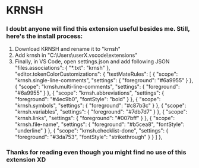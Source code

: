 # KRNSH

### I doubt anyone will find this extension useful besides me. Still, here's the install process:

1. Download KRNSH and rename it to "krnsh"
2. Add krnsh in "C:\Users\userX\.vscode\extensions"
3. Finally, in VS Code, open settings.json and add following JSON
  "files.associations": {
    "*.txt": "krnsh"
  },
  "editor.tokenColorCustomizations": {
    "textMateRules": [
      {
        "scope": "krnsh.single-line-comments",
        "settings": {
          "foreground": "#6a9955"
        }
      },
      {
        "scope": "krnsh.multi-line-comments",
        "settings": {
          "foreground": "#6a9955"
        }
      },
      {
        "scope": "krnsh.abbreviations",
        "settings": {
          "foreground": "#4ec9b0",
          "fontStyle": "bold"
        }
      },
      {
        "scope": "krnsh.symbols",
        "settings": {
          "foreground": "#c87b3c"
        }
      },
      {
        "scope": "krnsh.variables",
        "settings": {
          "foreground": "#7db7d7"
        }
      },
      {
        "scope": "krnsh.links",
        "settings": {
          "foreground": "#007bff"
        }
      },
      {
        "scope": "krnsh.file-name",
        "settings": {
          "foreground": "#b5cea8",
          "fontStyle": "underline"
        }
      },
      {
        "scope": "krnsh.checklist-done",
        "settings": {
          "foreground": "#3da753",
          "fontStyle": "strikethrough"
        }
      }
    ]
  },

### Thanks for reading even though you might find no use of this extension XD